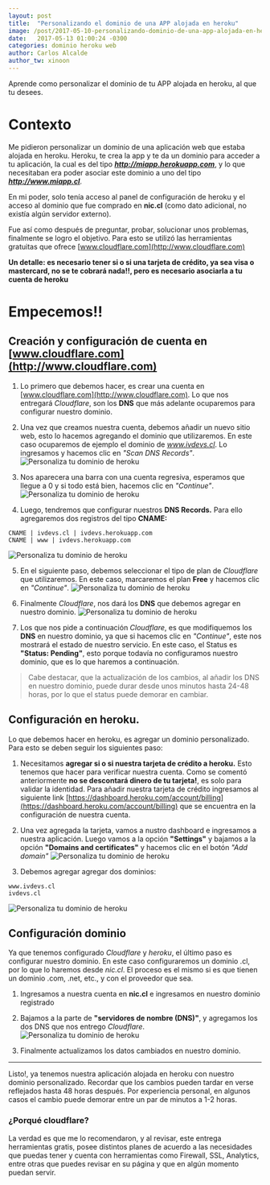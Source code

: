 ```yaml
---
layout: post
title:  "Personalizando el dominio de una APP alojada en heroku"
image: /post/2017-05-10-personalizando-dominio-de-una-app-alojada-en-heroku.jpg
date:   2017-05-13 01:00:24 -0300
categories: dominio heroku web
author: Carlos Alcalde
author_tw: xinoon
---
```

Aprende como personalizar el dominio de tu APP alojada en heroku, al que tu desees.
<!--more-->

# Contexto

Me pidieron personalizar un dominio de una aplicación web que estaba alojada en heroku. Heroku, te crea la app y te da un dominio para acceder a tu aplicación, la cual es del tipo ***http://miapp.herokuapp.com***, y lo que necesitaban era poder asociar este dominio a uno del tipo ***http://www.miapp.cl***.

En mi poder, solo tenía acceso al panel de configuración de heroku y el acceso al dominio que fue comprado en **nic.cl** (como dato adicional, no existía algún servidor externo).

Fue así como después de preguntar, probar, solucionar unos problemas, finalmente se logro el objetivo. Para esto se utilizó las herramientas gratuitas que ofrece [www.cloudflare.com](http://www.cloudflare.com)

**Un detalle: es necesario tener si o si una tarjeta de crédito, ya sea visa o mastercard, no se te cobrará nada!!, pero es necesario asociarla a tu cuenta de heroku**

# Empecemos!!


## Creación y configuración de cuenta en [www.cloudflare.com](http://www.cloudflare.com)

1. Lo primero que debemos hacer, es crear una cuenta en [www.cloudflare.com](http://www.cloudflare.com). Lo que nos entregará _Cloudflare_, son los **DNS** que más adelante ocuparemos para configurar nuestro dominio.

2. Una vez que creamos nuestra cuenta, debemos añadir un nuevo sitio web, esto lo hacemos agregando el dominio que utilizaremos. En este caso ocuparemos de ejemplo el dominio de _www.ivdevs.cl_. Lo ingresamos y hacemos clic en _"Scan DNS Records"_.
![Personaliza tu dominio de heroku](/assets/img/post/2017-05-10-personalizando-dominio-de-una-app-alojada-en-heroku/1.jpg)

3. Nos aparecera una barra con una cuenta regresiva, esperamos que llegue a 0 y si todo está bien, hacemos clic en _"Continue"_.
![Personaliza tu dominio de heroku](/assets/img/post/2017-05-10-personalizando-dominio-de-una-app-alojada-en-heroku/2.jpg)

4. Luego, tendremos que configurar nuestros **DNS Records.** Para ello agregaremos dos registros del tipo **CNAME:**
```
CNAME | ivdevs.cl | ivdevs.herokuapp.com
CNAME | www | ivdevs.herokuapp.com
```
![Personaliza tu dominio de heroku](/assets/img/post/2017-05-10-personalizando-dominio-de-una-app-alojada-en-heroku/3.jpg)

5. En el siguiente paso, debemos seleccionar el tipo de plan de _Cloudflare_ que utilizaremos. En este caso, marcaremos el plan **Free** y hacemos clic en _"Continue"_.
![Personaliza tu dominio de heroku](/assets/img/post/2017-05-10-personalizando-dominio-de-una-app-alojada-en-heroku/4.jpg)

6. Finalmente _Cloudflare_, nos dará los **DNS** que debemos agregar en nuestro dominio.
![Personaliza tu dominio de heroku](/assets/img/post/2017-05-10-personalizando-dominio-de-una-app-alojada-en-heroku/5.jpg)

7. Los que nos pide a continuación _Cloudflare_, es que modifiquemos los **DNS** en nuestro dominio, ya que si hacemos clic en _"Continue"_, este nos mostrará el estado de nuestro servicio. En este caso, el Status es **"Status: Pending"**, esto porque todavía no configuramos nuestro dominio, que es lo que haremos a continuación.

> Cabe destacar, que la actualización de los cambios, al añadir los DNS en nuestro dominio, puede durar desde unos minutos hasta 24-48 horas, por lo que el status puede demorar en cambiar.


## Configuración en heroku.

Lo que debemos hacer en heroku, es agregar un dominio personalizado. Para esto se deben seguir los siguientes paso:

1. Necesitamos **agregar si o si nuestra tarjeta de crédito a heroku.** Esto tenemos que  hacer para verificar nuestra cuenta. Como se comentó anteriormente **no se descontará dinero de tu tarjeta!**, es solo para validar la identidad. Para añadir nuestra tarjeta de crédito ingresamos al siguiente link [https://dashboard.heroku.com/account/billing](https://dashboard.heroku.com/account/billing) que se encuentra en la configuración de nuestra cuenta.

2. Una vez agregada la tarjeta, vamos a nustro dashboard e ingresamos a nuestra aplicación. Luego vamos a la opción **"Settings"** y bajamos a la opción **"Domains and certificates"** y hacemos clic en el botón _"Add domain"_
![Personaliza tu dominio de heroku](/assets/img/post/2017-05-10-personalizando-dominio-de-una-app-alojada-en-heroku/6.jpg)

3. Debemos agregar agregar dos dominios:
```
www.ivdevs.cl
ivdevs.cl
```
![Personaliza tu dominio de heroku](/assets/img/post/2017-05-10-personalizando-dominio-de-una-app-alojada-en-heroku/7.jpg)


## Configuración dominio

Ya que tenemos configurado _Cloudflare_ y _heroku_, el último paso es configurar nuestro dominio. En este caso configuraremos un dominio .cl, por lo que lo haremos desde *nic.cl*. El proceso es el mismo si es que tienen un dominio .com, .net, etc., y con el proveedor que sea.

1. Ingresamos a nuestra cuenta en **nic.cl** e ingresamos en nuestro dominio registrado

2. Bajamos a la parte de **"servidores de nombre (DNS)"**, y agregamos los dos DNS que nos entrego _Cloudflare_.
![Personaliza tu dominio de heroku](/assets/img/post/2017-05-10-personalizando-dominio-de-una-app-alojada-en-heroku/8.jpg)

3. Finalmente actualizamos los datos cambiados en nuestro dominio.

----

Listo!, ya tenemos nuestra aplicación alojada en heroku con nuestro dominio personalizado.
Recordar que los cambios pueden tardar en verse reflejados hasta 48 horas después. Por experiencia personal, en algunos casos el cambio puede demorar entre un par de minutos a 1-2 horas.

### ¿Porqué cloudflare?

La verdad es que me lo recomendaron, y al revisar, este entrega herramientas gratis, posee distintos planes de acuerdo a las necesidades que puedas tener y cuenta con herramientas como Firewall, SSL, Analytics, entre otras que puedes revisar en su página y que en algún momento puedan servir.
